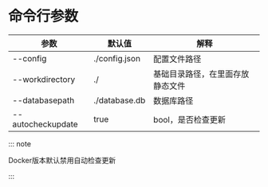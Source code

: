 # 命令行参数

| 参数              | 默认值        | 解释                             |
| ----------------- | ------------- | -------------------------------- |
| --config          | ./config.json | 配置文件路径                     |
| --workdirectory   | ./            | 基础目录路径，在里面存放静态文件 |
| --databasepath    | ./database.db | 数据库路径                       |
| --autocheckupdate | true          | bool，是否检查更新               |

::: note

Docker版本默认禁用自动检查更新

 :::